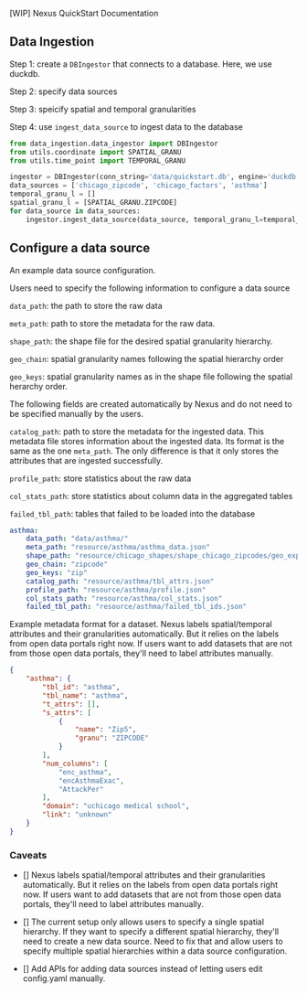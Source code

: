 [WIP] Nexus QuickStart Documentation

## Data Ingestion

Step 1: create a `DBIngestor` that connects to a database. Here, we use duckdb.

Step 2: specify data sources

Step 3: speicify spatial and temporal granularities

Step 4: use `ingest_data_source` to ingest data to the database

```python
from data_ingestion.data_ingestor import DBIngestor
from utils.coordinate import SPATIAL_GRANU
from utils.time_point import TEMPORAL_GRANU

ingestor = DBIngestor(conn_string='data/quickstart.db', engine='duckdb')
data_sources = ['chicago_zipcode', 'chicago_factors', 'asthma']
temporal_granu_l = []
spatial_granu_l = [SPATIAL_GRANU.ZIPCODE]
for data_source in data_sources:
    ingestor.ingest_data_source(data_source, temporal_granu_l=temporal_granu_l, spatial_granu_l=spatial_granu_l)
```

## Configure a data source

An example data source configuration.

Users need to specify the following information to configure a data source

`data_path`: the path to store the raw data

`meta_path`: path to store the metadata for the raw data. 

`shape_path`: the shape file for the desired spatial granularity hierarchy. 

`geo_chain`: spatial granularity names following the spatial hierarchy order

`geo_keys`: spatial granularity names as in the shape file following the spatial herarchy order.


The following fields are created automatically by Nexus and do not need to be specified manually by the users.

`catalog_path`: path to store the metadata for the ingested data. This metadata file stores information about the ingested data. Its format is the same as the one `meta_path`. The only difference is that it only stores the attributes that are ingested successfully.

`profile_path`: store statistics about the raw data

`col_stats_path`: store statistics about column data in the aggregated tables

`failed_tbl_path`: tables that failed to be loaded into the database


```yml
asthma:
    data_path: "data/asthma/"
    meta_path: "resource/asthma/asthma_data.json"
    shape_path: "resource/chicago_shapes/shape_chicago_zipcodes/geo_export_a86acac7-4554-4a8c-b482-7e49844799cf.shp"
    geo_chain: "zipcode"
    geo_keys: "zip"
    catalog_path: "resource/asthma/tbl_attrs.json"
    profile_path: "resource/asthma/profile.json"
    col_stats_path: "resource/asthma/col_stats.json"
    failed_tbl_path: "resource/asthma/failed_tbl_ids.json"
```

Example metadata format for a dataset. Nexus labels spatial/temporal attributes and their granularities automatically. But it relies on the labels from open data portals right now. If users want to add datasets that are not from those open data portals, they'll need to label attributes manually.

```json
{
    "asthma": {
        "tbl_id": "asthma",
        "tbl_name": "asthma",
        "t_attrs": [],
        "s_attrs": [
            {
                "name": "Zip5",
                "granu": "ZIPCODE"
            }
        ],
        "num_columns": [
            "enc_asthma",
            "encAsthmaExac",
            "AttackPer"
        ],
        "domain": "uchicago medical school",
        "link": "unknown"
    }
}

```

### Caveats

- []  Nexus labels spatial/temporal attributes and their granularities automatically. But it relies on the labels from open data portals right now. If users want to add datasets that are not from those open data portals, they'll need to label attributes manually.

- [] The current setup only allows users to specify a single spatial hierarchy. If they want to specify a different spatial hierarchy, they'll need to create a new data source. Need to fix that and allow users to specify multiple spatial hierarchies within a data source configuration.

- [] Add APIs for adding data sources instead of letting users edit config.yaml manually.

